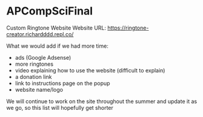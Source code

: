 # APCompSciFinal
Custom Ringtone Website
Website URL: https://ringtone-creator.richardddd.repl.co/

What we would add if we had more time:
  - ads (Google Adsense)
  - more ringtones
  - video explaining how to use the website (difficult to explain)
  - a donation link
  - link to instructions page on the popup
  - website name/logo

We will continue to work on the site throughout the summer and update it as we go, so this list will hopefully get shorter

